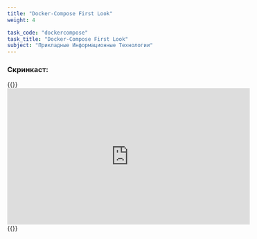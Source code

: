 ```yaml
---
title: "Docker-Compose First Look"
weight: 4

task_code: "dockercompose"
task_title: "Docker-Compose First Look"
subject: "Прикладные Информационные Технологии"
---
```


### Скринкаст:
{{<htmlization>}}
    <iframe width="560" height="315" src="https://www.youtube.com/embed/q2JU1tYP6po" title="YouTube video player" frameborder="0" allow="accelerometer; autoplay; clipboard-write; encrypted-media; gyroscope; picture-in-picture" allowfullscreen></iframe>
{{</htmlization>}}